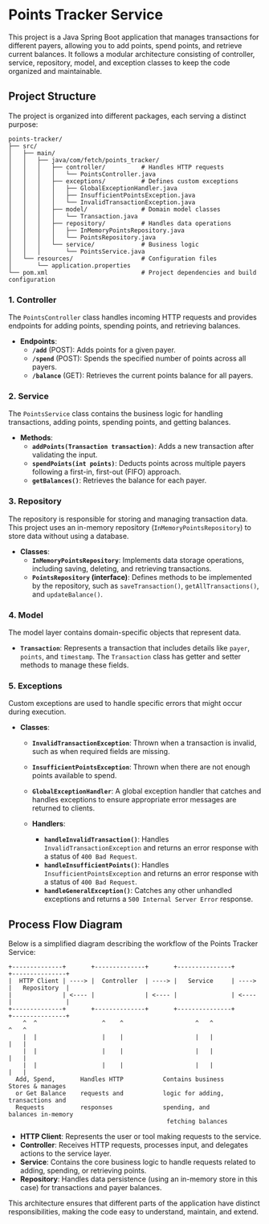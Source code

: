 # Points Tracker Service

This project is a Java Spring Boot application that manages transactions for different payers, allowing you to add points, spend points, and retrieve current balances. It follows a modular architecture consisting of controller, service, repository, model, and exception classes to keep the code organized and maintainable.

## Project Structure

The project is organized into different packages, each serving a distinct purpose:

```
points-tracker/
├── src/
│   ├── main/
│   │   ├── java/com/fetch/points_tracker/
│   │   │   ├── controller/          # Handles HTTP requests
│   │   │   │   └── PointsController.java
│   │   │   ├── exceptions/          # Defines custom exceptions
│   │   │   │   ├── GlobalExceptionHandler.java
│   │   │   │   ├── InsufficientPointsException.java
│   │   │   │   └── InvalidTransactionException.java
│   │   │   ├── model/               # Domain model classes
│   │   │   │   └── Transaction.java
│   │   │   ├── repository/          # Handles data operations
│   │   │   │   ├── InMemoryPointsRepository.java
│   │   │   │   └── PointsRepository.java
│   │   │   └── service/             # Business logic
│   │   │       └── PointsService.java
│   └── resources/                   # Configuration files
│       └── application.properties
└── pom.xml                          # Project dependencies and build configuration
```

### 1. **Controller**
The `PointsController` class handles incoming HTTP requests and provides endpoints for adding points, spending points, and retrieving balances.

- **Endpoints**:
    - **`/add`** (POST): Adds points for a given payer.
    - **`/spend`** (POST): Spends the specified number of points across all payers.
    - **`/balance`** (GET): Retrieves the current points balance for all payers.

### 2. **Service**
The `PointsService` class contains the business logic for handling transactions, adding points, spending points, and getting balances.

- **Methods**:
    - **`addPoints(Transaction transaction)`**: Adds a new transaction after validating the input.
    - **`spendPoints(int points)`**: Deducts points across multiple payers following a first-in, first-out (FIFO) approach.
    - **`getBalances()`**: Retrieves the balance for each payer.

### 3. **Repository**
The repository is responsible for storing and managing transaction data. This project uses an in-memory repository (`InMemoryPointsRepository`) to store data without using a database.

- **Classes**:
    - **`InMemoryPointsRepository`**: Implements data storage operations, including saving, deleting, and retrieving transactions.
    - **`PointsRepository` (interface)**: Defines methods to be implemented by the repository, such as `saveTransaction()`, `getAllTransactions()`, and `updateBalance()`.

### 4. **Model**
The model layer contains domain-specific objects that represent data.

- **`Transaction`**: Represents a transaction that includes details like `payer`, `points`, and `timestamp`. The `Transaction` class has getter and setter methods to manage these fields.

### 5. **Exceptions**
Custom exceptions are used to handle specific errors that might occur during execution.

- **Classes**:
    - **`InvalidTransactionException`**: Thrown when a transaction is invalid, such as when required fields are missing.
    - **`InsufficientPointsException`**: Thrown when there are not enough points available to spend.
    - **`GlobalExceptionHandler`**: A global exception handler that catches and handles exceptions to ensure appropriate error messages are returned to clients.

    - **Handlers**:
        - **`handleInvalidTransaction()`**: Handles `InvalidTransactionException` and returns an error response with a status of `400 Bad Request`.
        - **`handleInsufficientPoints()`**: Handles `InsufficientPointsException` and returns an error response with a status of `400 Bad Request`.
        - **`handleGeneralException()`**: Catches any other unhandled exceptions and returns a `500 Internal Server Error` response.

## Process Flow Diagram

Below is a simplified diagram describing the workflow of the Points Tracker Service:

```
+--------------+       +--------------+       +---------------+       +---------------+
|  HTTP Client | ----> |  Controller  | ----> |   Service     | ----> |   Repository  |
|              | <---- |              | <---- |               | <---- |               |
+--------------+       +--------------+       +---------------+       +---------------+
    ^  ^                  ^    ^                    ^   ^                   ^   ^
    |  |                  |    |                    |   |                   |   |
    |  |                  |    |                    |   |                   |   |
    |  |                  |    |                    |   |                   |   |
  Add, Spend,       Handles HTTP           Contains business     Stores & manages
  or Get Balance    requests and           logic for adding,     transactions and
  Requests          responses              spending, and         balances in-memory
                                            fetching balances
```

- **HTTP Client**: Represents the user or tool making requests to the service.
- **Controller**: Receives HTTP requests, processes input, and delegates actions to the service layer.
- **Service**: Contains the core business logic to handle requests related to adding, spending, or retrieving points.
- **Repository**: Handles data persistence (using an in-memory store in this case) for transactions and payer balances.

This architecture ensures that different parts of the application have distinct responsibilities, making the code easy to understand, maintain, and extend.

